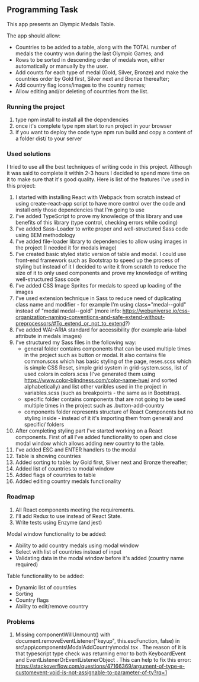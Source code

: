 ## Programming Task

This app presents an Olympic Medals Table.

The app should allow:
 - Countries to be added to a table, along with the TOTAL number of medals the country won during the last Olympic Games; and
 - Rows to be sorted in descending order of medals won, either automatically or manually by the user.
 - Add counts for each type of medal (Gold, Silver, Bronze) and make the countries order by Gold first, Silver next and Bronze thereafter;
- Add country flag icons/images to the country names;
- Allow editing and/or deleting of countries from the list.

### Running the project

1. type npm install to install all the dependencies
2. once it's complete type npm start to run project in your browser
3. if you want to deploy the code type npm run build and copy a content of a folder dist/ to your server

### Used solutions

I tried to use all the best techniques of writing code in this project. Although it was said to complete it within 2-3 hours I decided to spend more time on it to make sure that it's good quality. Here is list of the features I've used in this project:

1. I started with installing React with Webpack from scratch instead of using create-react-app script to have more control over the code and install only those dependencies that I'm going to use
2. I've added TypeScript to prove my knowledge of this library and use benefits of this library (type control, checking errors while coding)
3. I've added Sass-Loader to write proper and well-structured Sass code using BEM methodology
4. I've added file-loader library to dependencies to allow using images in the project (I needed it for medals image)
5. I've created basic styled static version of table and modal. I could use front-end framework such as Bootstrap to speed up the process of styling but instead of it I decided to write it from scratch to reduce the size of it to only used components and prove my knowledge of writing well-structured Sass code
6. I've added CSS Image Sprites for medals to speed up loading of the images
7. I've used extension technique in Sass to reduce need of duplicating class name and modifier - for example I'm using class="medal--gold" instead of "medal medal--gold" (more info: https://webuniverse.io/css-organization-naming-conventions-and-safe-extend-without-preprocessors/#To_extend_or_not_to_extend?)
8. I've added WAI-ARIA standard for accessibility (for example aria-label attribute in medals images)
9. I've structured my Sass files in the following way:
   * general folder contains components that can be used multiple times in the project such as button or modal. It also contains file common.scss which has basic styling of the page, reses.scss which is simple CSS Reset, simple grid system in grid-system.scss, list of used colors in colors.scss (I've generated them using https://www.color-blindness.com/color-name-hue/ and sorted alphabetically) and list other varibles used in the project in variables.scss (such as breakpoints - the same as in Bootstrap).
   * specific folder contains components that are not going to be used multiple times in the project such as .button-add-country
   * components folder represents structure of React Components but no styling inside - instead of it it's importing them from general/ and specific/ folders
10. After completing styling part I've started working on a React components. First of all I've added functionality to open and close modal window which allows adding new country to the table.
11. I've added ESC and ENTER handlers to the modal
12. Table is showing countries
13. Added sorting to table: by Gold first, Silver next and Bronze thereafter;
14. Added list of countries to modal window
15. Added flags of countries to table
16. Added editing country medals functionality

### Roadmap
1. All React components meeting the requirements.
2. I'll add Redux to use instead of React State.
3. Write tests using Enzyme (and jest)

Modal window functionality to be added:
   * Ability to add country medals using modal window
   * Select with list of countries instead of input
   * Validating data in the modal window before it's added (country name required)

Table functionality to be added:
  * Dynamic list of countries
  * Sorting
  * Country flags
  * Ability to edit/remove country

### Problems
1. Missing componentWillUnmount() with document.removeEventListener("keyup", this.escFunction, false) in src\app\components\ModalAddCountry\modal.tsx . The reason of it is that typescript type check was returning error to both KeyboardEvent and EventListenerOrEventListenerObject . This can help to fix this error: https://stackoverflow.com/questions/47166369/argument-of-type-e-customevent-void-is-not-assignable-to-parameter-of-ty?rq=1
